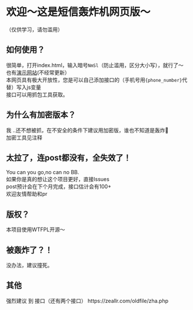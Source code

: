 <html lang="zh-cn">
<h1>欢迎～这是短信轰炸机网页版～</h1>
（仅供学习，请勿滥用）
<h2>如何使用？</h2>
很简单，打开index.html，输入暗号<code>NmSl</code>（防止滥用，区分大小写），就行了～<br>
也有<a href="https://hirgen.github.io/">演示网站</a>(不经常更新）<br>
本网页具有极大开放性，您是可以自己添加接口的（手机号用<code>{phone_number}</code>代替）写入js变量<br>
接口可以用抓包工具获取。
<h2>为什么有加密版本？</h2>
我 ..还不想被抓，在不安全的条件下建议用加密版，谁也不知道是轰炸🐔<br>
加密工具见注释
<h2>太拉了，连post都没有，全失效了！</h2>
You can you go,no can no BB.<br>
如果你是真的想让这个项目更好，直接Issues<br>
post预计会在下个月完成，接口估计会有100+<br>
欢迎友情帮助和pr
<h2>版权？</h2>
本项目使用WTFPL开源～
<h2>被轰炸了？！</h2>
没办法，建议撞死。
<h2>其他</h2>
强烈建议 到 接口（还有两个接口）
https://zeallr.com/oldfile/zha.php
</html>
